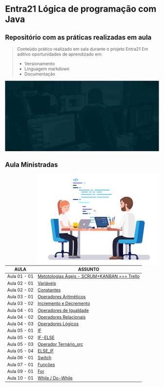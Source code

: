 # Entra21 Lógica de programação com Java

## Repositório com as práticas realizadas em aula  

> Conteúdo prático realizado em sala durante o projeto Entra21
> Em aditivo oportunidades de aprendizado em:
> - Versionamento
> - Linguagem markdown
> - Documentação

![Gif Entra21](/entra21.gif)

## Aula Ministradas

<a href="#"><img align="right" src="/giphy.gif" width="400 " height="300" /></a>

| AULA | ASSUNTO |
|------|---------|
|Aula 01 - 01|[Metotologias Ágeis - SCRUM+KANBAN === Trello]([./Aula%2002%20-%2001%20-%20Variaveis/](https://trello.com/b/v8uWxawZ/entra21-2022)) 
|Aula 02 - 01|[Variáveis](./Aula02%20-%2001%20-%20Variaveis/)                                    
|Aula 02 - 02|[Constantes](./)
|Aula 03 - 01|[Operadores Aritméticos](./)
|Aula 03 - 02|[Incremento e Decremento](./)
|Aula 04 - 01|[Operadores de Igualdade](./)
|Aula 04 - 02|[Operadores Relacionais](./)
|Aula 04 - 03|[Operadores Lógicos](./)
|Aula 05 - 01|[IF](./)
|Aula 05 - 02|[IF-ELSE](./)
|Aula 05 - 03|[Operador Ternário_src](./)
|Aula 05 - 04|[ELSE_IF](./)
|Aula 06 - 01|[Switch](./)
|Aula 07 - 01|[Funções](./)
|Aula 09 - 01|[For](./)
|Aula 10 - 01|[While / Do-While](./)